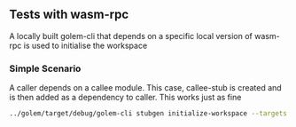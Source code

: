 ## Tests with wasm-rpc


A locally built golem-cli that depends on a specific local version of wasm-rpc is used to initialise the workspace


### Simple Scenario

A caller depends on a callee module.
This case, callee-stub is created and is then added as a dependency to caller.
This works just as fine

```bash
../golem/target/debug/golem-cli stubgen initialize-workspace --targets callee --callers caller --wasm-rpc-path-override /Users/afsalthaj/github/wasm-rpc/wasm-rpc

```